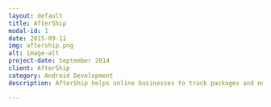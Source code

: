 ```yaml
---
layout: default
title: AfterShip
modal-id: 1
date: 2015-09-11
img: aftership.png
alt: image-alt
project-date: September 2014
client: AfterShip
category: Android Development
description: AfterShip helps online businesses to track packages and notify customers delivery updates. Improve customer service, generate more businesses and reduce customer enquiries after shipping.<br><br>AfterShip was founded after becoming the winner of 2011 Global Startup Battle and 2011 Startup Weekend Hong Kong in Nov 2011. Since launching its open beta in March 2012, AfterShip has helped thousands of online merchants to send out over 1,000,000 notifications to customers.<br><br><a href="https://www.aftership.com/">AfterShip</a>

---
```

